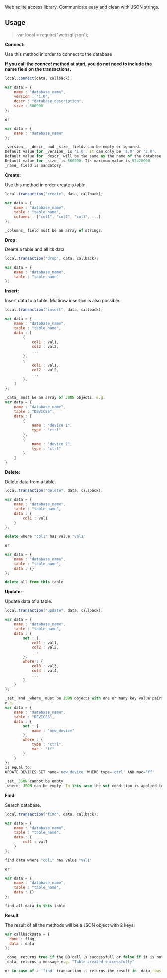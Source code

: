 Web sqlite access library. Communicate easy and clean with JSON strings.

## Usage

> var local = require("websql-json");

**Connect:**

Use this method in order to connect to the database

**If you call the _connect_ method at start,
you do not need to include the name field on the transactions.**

```javascript
local.connect(data, callback);

var data = {
    name : "database_name",
    version : "1.0",
    descr : "database_description",
    size : 500000
};

or

var data = {
    name : "database_name"
};

_version_, _descr_ and _size_ fields can be empty or ignored.
Default value for _version_ is '1.0'. It can only be '1.0' or '2.0'.
Default value for _descr_ will be the same as the name of the database.
Default value for _size_ is 500000. Its maximum value is 52428000.
_name_ field is mandatory.
```

**Create:**

Use this method in order create a table

```javascript
local.transaction("create", data, callback);

var data = {
    name : "database_name",
    table : "table_name",
    columns : ["col1", "col2", "col3", ...]
};

_columns_ field must be an array of strings.
```

**Drop:**

Delete a table and all its data

```javascript
local.transaction("drop", data, callback);

var data = {
    name : "database_name",
    table : "table_name"
};
```

**Insert:**

Insert data to a table. Multirow insertion is also possible.

```javascript
local.transaction("insert", data, callback);

var data = {
    name : "database_name",
    table : "table_name",
    data : [
        {
            col1 : val1,
            col2 : val2,
            ...
        },
        {
            col1 : val1,
            col2 : val2,
            ...
        },
    ]
};

_data_ must be an array of JSON objects. e.g.
var data = {
    name : "database_name",
    table : "DEVICES",
    data : [
        {
            name : "device 1",
            type : "ctrl"
        },
        {
            name : "device 2",
            type : "ctrl"
        }
    ]
}
```

**Delete:**

Delete data from a table.

```javascript
local.transaction("delete", data, callback);

var data = {
    name : "database_name",
    table : "table_name",
    data : {
        col1 : val1
    }
};

delete where "col1" has value "val1"

or

var data = {
    name : "database_name",
    table : "table_name",
    data : {}
};

delete all from this table
```

**Update:**

Update data of a table.

```javascript
local.transaction("update", data, callback);

var data = {
    name : "database_name",
    table : "table_name",
    data : {
        set : {
            col1 : val1,
            col2 : val2,
            ...
        },
        where : {
            col3 : val3,
            col4 : val4,
            ...
        }
    }
};

_set_ and _where_ must be JSON objects with one or many key value pairs
e.g.
var data = {
    name : "database_name",
    table : "DEVICES",
    data : {
        set : {
            name : "new_device"
        },
        where : {
            type : "ctrl",
            mac : "ff"
        }
    }
};
is equal to:
UPDATE DEVICES SET name='new_device' WHERE type='ctrl' AND mac='ff'

_set_ JSON cannot be empty
_where_ JSON can be empty. In this case the set condition is applied to all rows of the table.
```

**Find:**

Search database.
```javascript
local.transaction("find", data, callback);

var data = {
    name : "database_name",
    table : "table_name",
    data : {
        col1 : val1
    }
};

find data where "col1" has value "val1"

or

var data = {
    name : "database_name",
    table : "table_name",
    data : {}
};

find all data in this table
```

**Result**

The result of all the methods will be a JSON object with 2 keys:

```javascript
var callbackData = {
  done : flag,
  data : data
};

_done_ returns true if the DB call is successfull or false if it is not
_data_ returns a message e.g. "Table created successfully"

or in case of a 'find' transaction it returns the result in _data.rows_ array
```